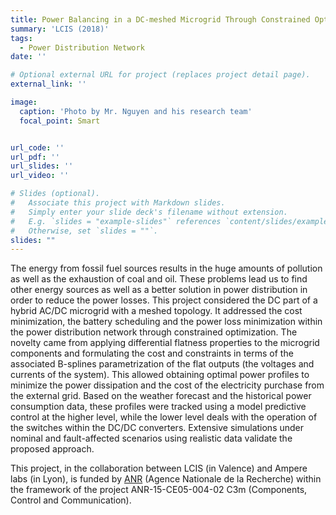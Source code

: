 ```yaml
---
title: Power Balancing in a DC-meshed Microgrid Through Constrained Optimization
summary: 'LCIS (2018)'
tags:
  - Power Distribution Network
date: ''

# Optional external URL for project (replaces project detail page).
external_link: ''

image:
  caption: 'Photo by Mr. Nguyen and his research team'
  focal_point: Smart


url_code: ''
url_pdf: ''
url_slides: ''
url_video: ''

# Slides (optional).
#   Associate this project with Markdown slides.
#   Simply enter your slide deck's filename without extension.
#   E.g. `slides = "example-slides"` references `content/slides/example-slides.md`.
#   Otherwise, set `slides = ""`.
slides: ""
---
```


The energy from fossil fuel sources results in the huge amounts of pollution as well as the exhaustion of coal and oil. These problems lead us to find other energy sources as well as a better solution in power distribution in order to reduce the power losses. This project considered the DC part of a hybrid AC/DC microgrid with a meshed topology. It addressed the cost minimization, the battery scheduling and the power loss minimization within the power distribution network through constrained optimization. The novelty came from applying differential flatness properties to the microgrid components and formulating the cost and constraints in terms of the associated B-splines parametrization of the flat outputs (the voltages and currents of the system). This allowed obtaining optimal power profiles to minimize the power dissipation and the cost of the electricity purchase from the external grid. Based on the weather forecast and the historical power consumption data, these profiles were tracked using a model predictive control at the higher level, while the lower level deals with the operation of the switches within the DC/DC converters. Extensive simulations under nominal and fault-affected scenarios using realistic data validate the proposed approach.  

This project, in the collaboration between LCIS (in Valence) and Ampere labs (in Lyon), is funded by [ANR](https://anr.fr/en/) (Agence Nationale de la Recherche) within the framework of the project ANR-15-CE05-004-02 C3m (Components, Control and Communication). 


